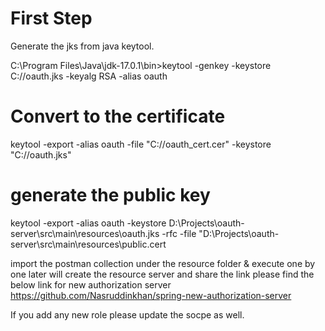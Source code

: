 # First Step
Generate the jks from java keytool.

C:\Program Files\Java\jdk-17.0.1\bin>keytool -genkey -keystore C://oauth.jks -keyalg RSA -alias oauth

# Convert to the certificate

keytool -export -alias oauth -file "C://oauth_cert.cer" -keystore "C://oauth.jks"

# generate the public key

keytool -export -alias oauth -keystore  D:\Projects\oauth-server\src\main\resources\oauth.jks -rfc -file "D:\Projects\oauth-server\src\main\resources\public.cert

import the postman collection under the resource folder & execute one by one later will create the resource server and share the link please find the below link for new authorization server
https://github.com/Nasruddinkhan/spring-new-authorization-server

If you add any new role please update the socpe as well.
